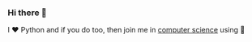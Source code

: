 ### Hi there 👋

I ❤️ Python and if you do too, then join me in [computer science](https://github.com/vzhydkov/py-learning#computer-science-using-python) using 🐍
